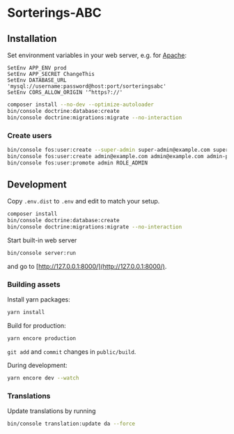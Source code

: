 # Sorterings-ABC

## Installation

Set environment variables in your web server, e.g. for [Apache](https://httpd.apache.org/docs/2.4/mod/mod_env.html#setenv):

```
SetEnv APP_ENV prod
SetEnv APP_SECRET ChangeThis
SetEnv DATABASE_URL 'mysql://username:password@host:port/sorteringsabc'
SetEnv CORS_ALLOW_ORIGIN '^https?://'
```

```sh
composer install --no-dev --optimize-autoloader
bin/console doctrine:database:create
bin/console doctrine:migrations:migrate --no-interaction
```

### Create users

```sh
bin/console fos:user:create --super-admin super-admin@example.com super-admin@example.com super-admin-password
bin/console fos:user:create admin@example.com admin@example.com admin-password
bin/console fos:user:promote admin ROLE_ADMIN
```

## Development

Copy `.env.dist` to `.env` and edit to match your setup.

```sh
composer install
bin/console doctrine:database:create
bin/console doctrine:migrations:migrate --no-interaction
```

Start built-in web server

```sh
bin/console server:run
```

and go to [http://127.0.0.1:8000/](http://127.0.0.1:8000/).

### Building assets

Install yarn packages:

```sh
yarn install
```

Build for production:

```sh
yarn encore production
```

`git add` and `commit` changes in `public/build`.

During development:

```sh
yarn encore dev --watch
```

### Translations

Update translations by running

```sh
bin/console translation:update da --force
```
